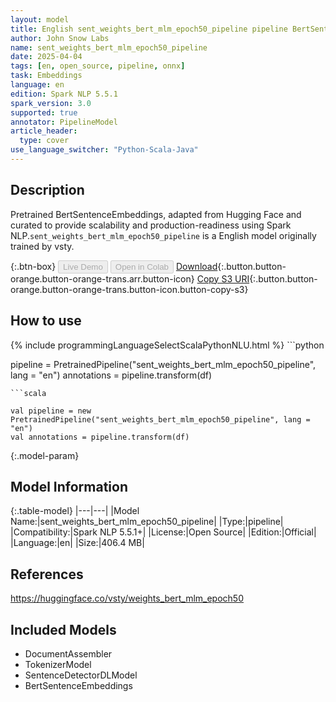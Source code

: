 ```yaml
---
layout: model
title: English sent_weights_bert_mlm_epoch50_pipeline pipeline BertSentenceEmbeddings from vsty
author: John Snow Labs
name: sent_weights_bert_mlm_epoch50_pipeline
date: 2025-04-04
tags: [en, open_source, pipeline, onnx]
task: Embeddings
language: en
edition: Spark NLP 5.5.1
spark_version: 3.0
supported: true
annotator: PipelineModel
article_header:
  type: cover
use_language_switcher: "Python-Scala-Java"
---
```


## Description

Pretrained BertSentenceEmbeddings, adapted from Hugging Face and curated to provide scalability and production-readiness using Spark NLP.`sent_weights_bert_mlm_epoch50_pipeline` is a English model originally trained by vsty.

{:.btn-box}
<button class="button button-orange" disabled>Live Demo</button>
<button class="button button-orange" disabled>Open in Colab</button>
[Download](https://s3.amazonaws.com/auxdata.johnsnowlabs.com/public/models/sent_weights_bert_mlm_epoch50_pipeline_en_5.5.1_3.0_1743752614819.zip){:.button.button-orange.button-orange-trans.arr.button-icon}
[Copy S3 URI](s3://auxdata.johnsnowlabs.com/public/models/sent_weights_bert_mlm_epoch50_pipeline_en_5.5.1_3.0_1743752614819.zip){:.button.button-orange.button-orange-trans.button-icon.button-copy-s3}

## How to use



<div class="tabs-box" markdown="1">
{% include programmingLanguageSelectScalaPythonNLU.html %}
```python

pipeline = PretrainedPipeline("sent_weights_bert_mlm_epoch50_pipeline", lang = "en")
annotations =  pipeline.transform(df)   

```
```scala

val pipeline = new PretrainedPipeline("sent_weights_bert_mlm_epoch50_pipeline", lang = "en")
val annotations = pipeline.transform(df)

```
</div>

{:.model-param}
## Model Information

{:.table-model}
|---|---|
|Model Name:|sent_weights_bert_mlm_epoch50_pipeline|
|Type:|pipeline|
|Compatibility:|Spark NLP 5.5.1+|
|License:|Open Source|
|Edition:|Official|
|Language:|en|
|Size:|406.4 MB|

## References

https://huggingface.co/vsty/weights_bert_mlm_epoch50

## Included Models

- DocumentAssembler
- TokenizerModel
- SentenceDetectorDLModel
- BertSentenceEmbeddings